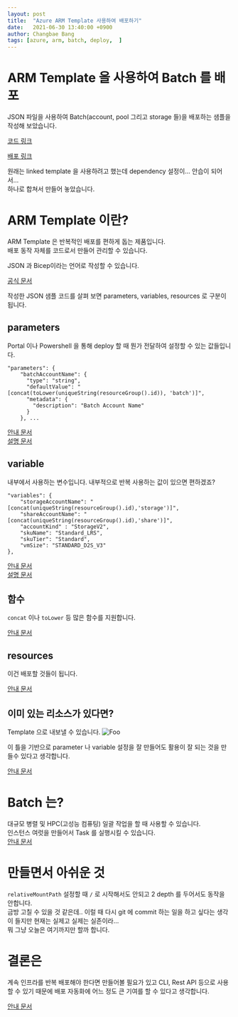 ```yaml
---
layout: post
title:  "Azure ARM Template 사용하여 배포하기"
date:   2021-06-30 13:40:00 +0900
author: Changbae Bang
tags: [azure, arm, batch, deploy,  ]
---
```


# ARM Template 을 사용하여 Batch 를 배포
JSON 파일을 사용하여 Batch(account, pool 그리고 storage 들)을 배포하는 샘플을 작성해 보았습니다.

[코드 링크](https://github.com/changbaebang/azure_arm_template/blob/main/batch/withFileShare/azuredeploy.json)

[배포 링크](https://github.com/changbaebang/azure_arm_template/blob/main/batch/withFileShare/READM.md)

원래는 linked template 을 사용하려고 했는데 dependency 설정이... 안습이 되어서...  
하나로 합쳐서 만들어 놓았습니다.


# ARM Template 이란?
ARM Template 은 반복적인 배포를 편하게 돕는 제품입니다.  
배포 동작 자체를 코드로서 만들어 관리할 수 있습니다.  

JSON 과 Bicep이라는 언어로 작성할 수 있습니다.  

[공식 문서](https://docs.microsoft.com/ko-kr/azure/azure-resource-manager/templates/overview)  


작성한 JSON 샘플 코드를 살펴 보면
parameters, variables, resources 로 구분이 됩니다.

## parameters
Portal 이나 Powershell 을 통해 deploy 할 때 뭔가 전달하여 설정할 수 있는 값들입니다.

```
"parameters": {
    "batchAccountName": {
      "type": "string",
      "defaultValue": "[concat(toLower(uniqueString(resourceGroup().id)), 'batch')]",
      "metadata": {
        "description": "Batch Account Name"
      }
    }, ...
```

[안내 문서](https://docs.microsoft.com/ko-kr/azure/azure-resource-manager/templates/template-tutorial-add-parameters?tabs=azure-powershell)  
[설명 문서](https://docs.microsoft.com/ko-kr/azure/azure-resource-manager/templates/parameters)

## variable
내부에서 사용하는 변수입니다. 내부적으로 반복 사용하는 값이 있으면 편하겠죠?
```
"variables": {
    "storageAccountName": "[concat(uniqueString(resourceGroup().id),'storage')]",
    "shareAccountName": "[concat(uniqueString(resourceGroup().id),'share')]",
    "accountKind" : "StorageV2",
    "skuName": "Standard_LRS",
    "skuTier": "Standard",
    "vmSize": "STANDARD_D2S_V3"
},
```

[안내 문서](https://docs.microsoft.com/ko-kr/azure/azure-resource-manager/templates/template-tutorial-add-variables?tabs=azure-powershell)  
[설명 문서](https://docs.microsoft.com/ko-kr/azure/azure-resource-manager/templates/variables)

## 함수
`concat` 이나 `toLower` 등 많은 함수를 지원합니다.

[안내 문서](https://docs.microsoft.com/ko-kr/azure/azure-resource-manager/templates/template-functions)

## resources
이건 배포할 것들이 됩니다.

[안내 문서](https://docs.microsoft.com/ko-kr/azure/azure-resource-manager/templates/template-tutorial-add-resource?tabs=azure-powershell)  

## 이미 있는 리소스가 있다면?
Template 으로 내보낼 수 있습니다.
![Foo](https://docs.microsoft.com/ko-kr/azure/azure-resource-manager/templates/media/export-template-portal/select-all-resources.png)

이 틀을 기반으로 parameter 나 variable 설정을 잘 만들어도 활용이 잘 되는 것을 만들수 있다고 생각합니다.

[안내 문서](https://docs.microsoft.com/ko-kr/azure/azure-resource-manager/templates/export-template-portal)


# Batch 는?
대규모 병렬 및 HPC(고성능 컴퓨팅) 일괄 작업을 할 때 사용할 수 있습니다.  
인스턴스 여럿을 만들어서 Task 를 실행시킬 수 있습니다.  
[안내 문서](https://docs.microsoft.com/ko-kr/azure/batch/batch-technical-overview)

# 만들면서 아쉬운 것
`relativeMountPath` 설정할 때 `/` 로 시작해서도 안되고 2 depth 를 두어서도 동작을 안합니다.  
금방 고칠 수 있을 것 같은데.. 이럴 때 다시 git 에 commit 하는 일을 하고 싶다는 생각이 들지만 현재는 실제고 실제는 실존이라...  
뭐 그냥 오늘은 여기까지만 할까 합니다.


# 결론은
계속 인프라를 반복 배포해야 한다면 만들어볼 필요가 있고
CLI, Rest API 등으로 사용할 수 있기 때문에 배포 자동화에 어느 정도 큰 기여를 할 수 있다고 생각합니다.

[안내 문서](https://docs.microsoft.com/ko-kr/azure/azure-resource-manager/templates/deploy-rest)

